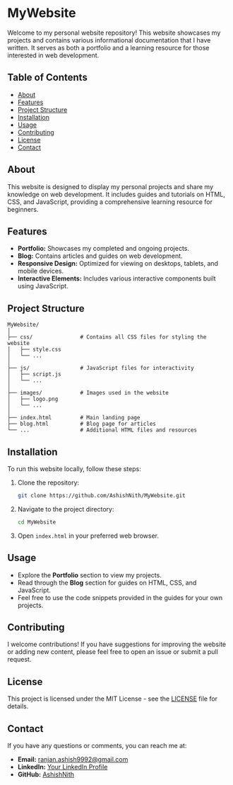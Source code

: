 
# MyWebsite

Welcome to my personal website repository! This website showcases my projects and contains various informational documentation that I have written. It serves as both a portfolio and a learning resource for those interested in web development.

## Table of Contents
- [About](#about)
- [Features](#features)
- [Project Structure](#project-structure)
- [Installation](#installation)
- [Usage](#usage)
- [Contributing](#contributing)
- [License](#license)
- [Contact](#contact)

## About
This website is designed to display my personal projects and share my knowledge on web development. It includes guides and tutorials on HTML, CSS, and JavaScript, providing a comprehensive learning resource for beginners.

## Features
- **Portfolio:** Showcases my completed and ongoing projects.
- **Blog:** Contains articles and guides on web development.
- **Responsive Design:** Optimized for viewing on desktops, tablets, and mobile devices.
- **Interactive Elements:** Includes various interactive components built using JavaScript.

## Project Structure
```
MyWebsite/
│
├── css/               # Contains all CSS files for styling the website
│   ├── style.css
│   └── ...
│
├── js/                # JavaScript files for interactivity
│   ├── script.js
│   └── ...
│
├── images/            # Images used in the website
│   ├── logo.png
│   └── ...
│
├── index.html         # Main landing page
├── blog.html          # Blog page for articles
└── ...                # Additional HTML files and resources
```

## Installation
To run this website locally, follow these steps:

1. Clone the repository:
   ```bash
   git clone https://github.com/AshishNith/MyWebsite.git
   ```
2. Navigate to the project directory:
   ```bash
   cd MyWebsite
   ```
3. Open `index.html` in your preferred web browser.

## Usage
- Explore the **Portfolio** section to view my projects.
- Read through the **Blog** section for guides on HTML, CSS, and JavaScript.
- Feel free to use the code snippets provided in the guides for your own projects.

## Contributing
I welcome contributions! If you have suggestions for improving the website or adding new content, please feel free to open an issue or submit a pull request.

## License
This project is licensed under the MIT License - see the [LICENSE](LICENSE) file for details.

## Contact
If you have any questions or comments, you can reach me at:

- **Email:** [ranjan.ashish9992@gmail.com](mailto:ranjan.ashish9992@gmail.com)
- **LinkedIn:** [Your LinkedIn Profile](https://www.linkedin.com/in/your-profile/)
- **GitHub:** [AshishNith](https://github.com/AshishNith)
